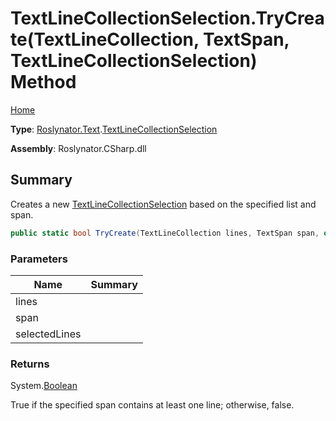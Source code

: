 # TextLineCollectionSelection\.TryCreate\(TextLineCollection, TextSpan, TextLineCollectionSelection\) Method

[Home](../../../../README.md)

**Type**: [Roslynator.Text](../../README.md)\.[TextLineCollectionSelection](../README.md)

**Assembly**: Roslynator\.CSharp\.dll

## Summary

Creates a new [TextLineCollectionSelection](../README.md) based on the specified list and span\.

```csharp
public static bool TryCreate(TextLineCollection lines, TextSpan span, out TextLineCollectionSelection selectedLines)
```

### Parameters

| Name | Summary |
| ---- | ------- |
| lines | |
| span | |
| selectedLines | |

### Returns

System\.[Boolean](https://docs.microsoft.com/en-us/dotnet/api/system.boolean)

True if the specified span contains at least one line; otherwise, false\.